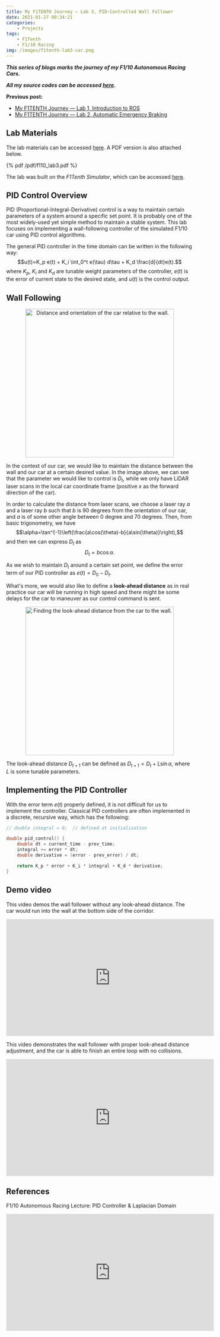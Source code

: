 ```yaml
---
title: My F1TENTH Journey — Lab 3, PID-Controlled Wall Follower
date: 2021-01-27 00:34:21
categories:
    - Projects
tags:
    - F1Tenth
    - F1/10 Racing
img: /images/f1tenth-lab3-car.png
---
```


***This series of blogs marks the journey of my F1/10 Autonomous Racing Cars.***

***All my source codes can be accessed [here](https://github.com/shineyruan/F1Tenth_Labs).***

**Previous post:**
- [My F1TENTH Journey — Lab 1, Introduction to ROS](https://zhihaoruan.xyz/2021/01/24/f1tenth-lab1/)
- [My F1TENTH Journey — Lab 2, Automatic Emergency Braking](https://zhihaoruan.xyz/2021/01/25/f1tenth-lab2/)

<!-- more -->

## Lab Materials
The lab materials can be accessed [here](https://f1tenth-coursekit.readthedocs.io/en/stable/assignments/labs/lab3.html#). A PDF version is also attached below. 

{% pdf /pdf/f110_lab3.pdf %}

The lab was built on the *F1Tenth Simulator*, which can be accessed [here](https://f1tenth.readthedocs.io/en/stable/going_forward/simulator/sim_install.html).

## PID Control Overview
PID (Proportional-Integral-Derivative) control is a way to maintain certain parameters of a system around a specific set point. It is probably one of the most widely-used yet simple method to maintain a stable system. This lab focuses on implementing a wall-following controller of the simulated F1/10 car using PID control algorithms.

The general PID controller in the time domain can be written in the following way:
$$u(t)=K_p e(t) + K_i \int_0^t e(\tau) d\tau + K_d \frac{d}{dt}e(t).$$
where $K_p$, $K_i$ and $K_d$ are tunable weight parameters of the controller, $e(t)$ is the error of current state to the desired state, and $u(t)$ is the control output.

## Wall Following
<p align="center">
    <img src="/images/f1tenth-lab3-car.png" alt="Distance and orientation of the car relative to the wall." width="400">

In the context of our car, we would like to maintain the distance between the wall and our car at a certain desired value. In the image above, we can see that the parameter we would like to control is $D_t$, while we only have LiDAR laser scans in the local car coordinate frame (positive $x$ as the forward direction of the car). 

In order to calculate the distance from laser scans, we choose a laser ray $a$ and a laser ray $b$ such that $b$ is 90 degrees from the orientation of our car, and $a$ is of some other angle between 0 degree and 70 degrees. Then, from basic trigonometry, we have 
$$\alpha=\tan^{-1}\left(\frac{a\cos(\theta)-b}{a\sin(\theta)}\right),$$
and then we can express $D_t$ as 
$$D_t=b\cos\alpha.$$

As we wish to maintain $D_t$ around a certain set point, we define the error term of our PID controller as $e(t)=D_0-D_t$.

What's more, we would also like to define a **look-ahead distance** as in real practice our car will be running in high speed and there might be some delays for the car to maneuver as our control command is sent.

<p align="center">
    <img src="/images/f1tenth-lab3-lookahead.png" alt="Finding the look-ahead distance from the car to the wall." width="400">

The look-ahead distance $D_{t+1}$ can be defined as $D_{t+1}=D_t+L\sin\alpha$, where $L$ is some tunable parameters.

## Implementing the PID Controller
With the error term $e(t)$ properly defined, it is not difficult for us to implement the controller. Classical PID controllers are often implemented in a discrete, recursive way, which has the following:
```cpp
// double integral = 0;  // defined at initialization

double pid_control() {
    double dt = current_time - prev_time;
    integral += error * dt;
    double derivative = (error - prev_error) / dt;

    return K_p * error + K_i * integral + K_d * derivative;
}
```

## Demo video
This video demos the wall follower without any look-ahead distance. The car would run into the wall at the bottom side of the corridor.
<iframe width="560" height="315" src="https://www.youtube.com/embed/FhsWLrvEbTc" frameborder="0" allow="accelerometer; autoplay; clipboard-write; encrypted-media; gyroscope; picture-in-picture" allowfullscreen></iframe>

This video demonstrates the wall follower with proper look-ahead distance adjustment, and the car is able to finish an entire loop with no collisions.
<iframe width="560" height="315" src="https://www.youtube.com/embed/uIZcXgpVGig" frameborder="0" allow="accelerometer; autoplay; clipboard-write; encrypted-media; gyroscope; picture-in-picture" allowfullscreen></iframe>

## References
F1/10 Autonomous Racing Lecture: PID Controller & Laplacian Domain

<iframe width="560" height="315" src="https://www.youtube.com/embed/PVRcJf4Rj9U" frameborder="0" allow="accelerometer; autoplay; clipboard-write; encrypted-media; gyroscope; picture-in-picture" allowfullscreen></iframe>

